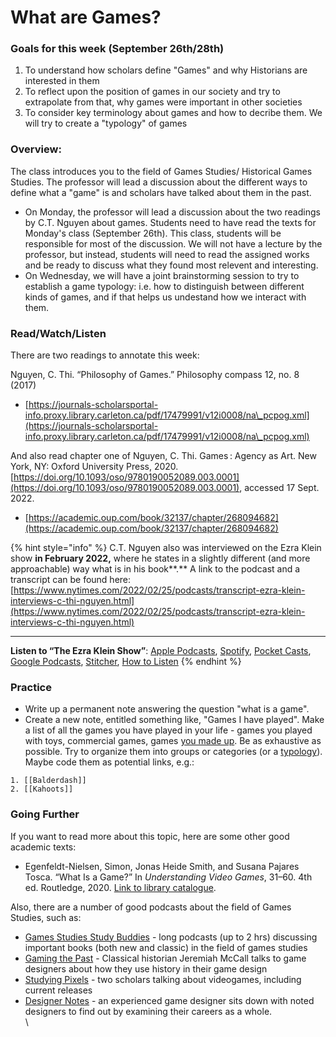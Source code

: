 # What are Games?

### Goals for this week (September 26th/28th)

1. To understand how scholars define "Games" and why Historians are interested in them
2. To reflect upon the position of games in our society and try to extrapolate from that, why games were important in other societies
3. To consider key terminology about games and how to decribe them. We will try to create a "typology" of games

### Overview:

The class introduces you to the field of Games Studies/ Historical Games Studies. The professor will lead a discussion about the different ways to define what a "game" is and scholars have talked about them in the past.

* On Monday, the professor will lead a discussion about the two readings by C.T. Nguyen about games. Students need to have read the texts for Monday's class (September 26th). This class, students will be responsible for most of the discussion. We will not have a lecture by the professor, but instead, students will need to read the assigned works and be ready to discuss what they found most relevent and interesting.&#x20;
* On Wednesday, we will have a joint brainstorming session to try to establish a game typology: i.e. how to distinguish between different kinds of games, and if that helps us undestand how we interact with them.&#x20;

### Read/Watch/Listen

There are two readings to annotate this week:

Nguyen, C. Thi. “Philosophy of Games.” Philosophy compass 12, no. 8 (2017)

* [https://journals-scholarsportal-info.proxy.library.carleton.ca/pdf/17479991/v12i0008/na\_pcpog.xml](https://journals-scholarsportal-info.proxy.library.carleton.ca/pdf/17479991/v12i0008/na\_pcpog.xml)

And also read chapter one of Nguyen, C. Thi. Games : Agency as Art. New York, NY: Oxford University Press, 2020. [https://doi.org/10.1093/oso/9780190052089.003.0001](https://doi.org/10.1093/oso/9780190052089.003.0001), accessed 17 Sept. 2022.

* [https://academic.oup.com/book/32137/chapter/268094682](https://academic.oup.com/book/32137/chapter/268094682)

{% hint style="info" %}
C.T. Nguyen also was interviewed on the Ezra Klein show **in February 2022,** where he states in a slightly different (and more approachable) way what is in his book**.** A link to the podcast and a transcript can be found here: [https://www.nytimes.com/2022/02/25/podcasts/transcript-ezra-klein-interviews-c-thi-nguyen.html](https://www.nytimes.com/2022/02/25/podcasts/transcript-ezra-klein-interviews-c-thi-nguyen.html)

****

**Listen to “The Ezra Klein Show”**: [Apple Podcasts](https://podcasts.apple.com/us/podcast/the-ezra-klein-show/id1548604447), [Spotify](https://open.spotify.com/show/3oB5noYIwEB2dMAREj2F7S), [Pocket Casts](https://pca.st/ey7cqeik), [Google Podcasts](https://podcasts.google.com/feed/aHR0cHM6Ly9mZWVkcy5zaW1wbGVjYXN0LmNvbS84MkZJMzVQeA), [Stitcher](https://www.stitcher.com/show/the-ezra-klein-show-2), [How to Listen](https://www.nytimes.com/2021/01/19/opinion/how-to-listen-ezra-klein-show-nyt.html?action=click\&module=RelatedLinks\&pgtype=Article)
{% endhint %}

### Practice

* Write up a permanent note answering the question "what is a game".&#x20;
* Create a new note, entitled something like, "Games I have played". Make a list of all the games you have played in your life - games you played with toys, commercial games, games [you made up](https://tvtropes.org/pmwiki/pmwiki.php/Main/Calvinball). Be as exhaustive as possible. Try to organize them into groups or categories (or a [typology](https://hypothes.is/search?q=tag%3A%22GameTypology%22)). Maybe code them as potential links, e.g.:

```
1. [[Balderdash]]
2. [[Kahoots]]
```

### Going Further

If you want to read more about this topic, here are some other good academic texts:

* Egenfeldt-Nielsen, Simon, Jonas Heide Smith, and Susana Pajares Tosca. “What Is a Game?” In _Understanding Video Games_, 31–60. 4th ed. Routledge, 2020. [Link to library catalogue](https://ocul-crl.primo.exlibrisgroup.com/permalink/01OCUL\_CRL/1ortgfo/cdi\_informaworld\_taylorfrancisbooks\_10\_4324\_9780429431791\_4\_version2).

Also, there are a number of good podcasts about the field of Games Studies, such as:

* [Games Studies Study Buddies](http://rangedtouch.com/game-studies-study-buddies/) - long podcasts (up to 2 hrs) discussing important books (both new and classic) in the field of games studies
* [Gaming the Past](https://gamingthepast.net/theory-practice/gaming-the-past-designer-talks-podcast/) - Classical historian Jeremiah McCall talks to game designers about how they use history in their game design
* [Studying Pixels](https://studyingpixels.com) - two scholars talking about videogames, including current releases
* [Designer Notes](https://www.idlethumbs.net/designernotes/) - an experienced game designer sits down with noted designers to find out by examining their careers as a whole.\
  \
